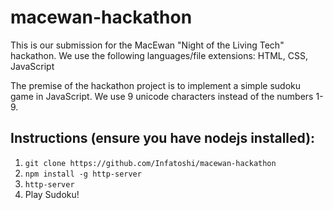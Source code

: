 # macewan-hackathon

This is our submission for the MacEwan "Night of the Living Tech" hackathon.
We use the following languages/file extensions: HTML, CSS, JavaScript

The premise of the hackathon project is to implement a simple sudoku game in JavaScript.
We use 9 unicode characters instead of the numbers 1-9. 

## Instructions (ensure you have nodejs installed):
1. `git clone https://github.com/Infatoshi/macewan-hackathon`
2. `npm install -g http-server`
3. `http-server`
4. Play Sudoku!
